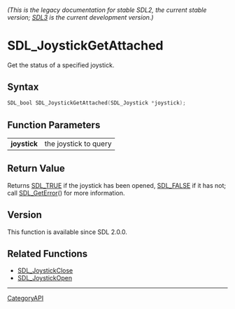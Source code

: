 ###### (This is the legacy documentation for stable SDL2, the current stable version; [SDL3](https://wiki.libsdl.org/SDL3/) is the current development version.)
# SDL_JoystickGetAttached

Get the status of a specified joystick.

## Syntax

```c
SDL_bool SDL_JoystickGetAttached(SDL_Joystick *joystick);

```

## Function Parameters

|                  |                       |
| ---------------- | --------------------- |
| **joystick**     | the joystick to query |

## Return Value

Returns [SDL_TRUE](SDL_TRUE.md) if the joystick has been opened,
[SDL_FALSE](SDL_FALSE.md) if it has not; call [SDL_GetError](SDL_GetError.md)()
for more information.

## Version

This function is available since SDL 2.0.0.

## Related Functions

* [SDL_JoystickClose](SDL_JoystickClose.md)
* [SDL_JoystickOpen](SDL_JoystickOpen.md)

----
[CategoryAPI](CategoryAPI.md)

